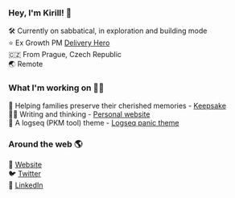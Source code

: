 ### Hey, I'm Kirill! 👋
🛠️ Currently on sabbatical, in exploration and building mode <br>
⭐ Ex Growth PM [Delivery Hero](https://www.deliveryhero.com) <br>
🇨🇿 From Prague, Czech Republic <br>
🌏 Remote

### What I'm working on 👨‍💻

💭 Helping families preserve their cherished memories - [Keepsake](https://www.makekeepsake.com) <br>
✍🏻 Writing and thinking - [Personal website](https://kirillso.com/) <br>
📂 A logseq (PKM tool) theme - [Logseq panic theme](https://github.com/kirso/logseq-panic-theme)


### Around the web 🌎

🚀 [Website](https://kirillso.com) <br>
🐦 [Twitter](https://twitter.com/kirso_) <br>
💼 [LinkedIn](https://www.linkedin.com/in/kirso) <br>
